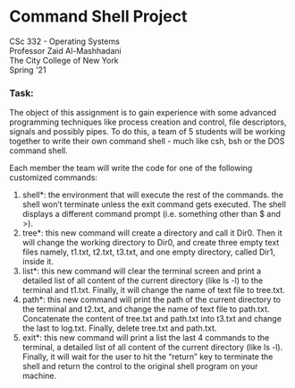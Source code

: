 # Command Shell Project

CSc 332 - Operating Systems  
Professor Zaid Al-Mashhadani  
The City College of New York  
Spring '21  

### Task:
The object of this assignment is to gain experience with some advanced programming techniques like process creation and control, file descriptors, signals and possibly pipes. To do this, a team of 5 students will be working together to write their own command shell - much like csh, bsh or the DOS command shell.

Each member the team will write the code for one of the following customized commands:

1. shell*: the environment that will execute the rest of the commands. the shell won’t terminate unless the exit command gets executed. The shell displays a different command prompt (i.e. something other than $ and >).
3. tree*: this new command will create a directory and call it Dir0. Then it will change the working directory to Dir0, and create three empty text files namely, t1.txt, t2.txt, t3.txt, and one empty directory, called Dir1, inside it.
4. list*: this new command will clear the terminal screen and print a detailed list of all content of the current directory (like ls -l) to the terminal and t1.txt. Finally, it will change the name of text file to tree.txt.
5. path*: this new command will print the path of the current directory to the terminal and t2.txt, and change the name of text file to path.txt. Concatenate the content of tree.txt and path.txt into t3.txt and change the last to log.txt. Finally, delete tree.txt and path.txt.
6. exit*: this new command will print a list the last 4 commands to the terminal, a detailed list of all content of the current directory (like ls -l). Finally, it will wait for the user to hit the “return” key to terminate the shell and return the control to the original shell program on your machine.
